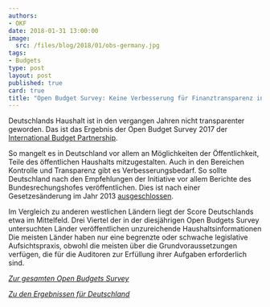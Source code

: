 ```yaml
---
authors: 
- OKF
date: 2018-01-31 13:00:00
image:
  src: /files/blog/2018/01/obs-germany.jpg
tags:
- Budgets
type: post
layout: post
published: true
card: true
title: "Open Budget Survey: Keine Verbesserung für Finanztransparenz in Deutschland" 
---
```


Deutschlands Haushalt ist in den vergangen Jahren nicht transparenter geworden. Das ist das Ergebnis der Open Budget Survey 2017 der [International Budget Partnership](https://www.internationalbudget.org/). 

So mangelt es in Deutschland vor allem an Möglichkeiten der Öffentlichkeit, Teile des öffentlichen Haushalts mitzugestalten. Auch in den Bereichen Kontrolle und Transparenz gibt es Verbesserungsbedarf. So sollte Deutschland nach den Empfehlungen der Initiative vor allem Berichte des Bundesrechungshofes veröffentlichen. Dies ist nach einer Gesetzesänderung im Jahr 2013 [ausgeschlossen](https://correctiv.org/blog/auskunftsrechte/artikel/2017/12/11/bundesrechnungshof-fraktionen-transparenz/).

Im Vergleich zu anderen westlichen Ländern liegt der Score Deutschlands etwa im Mittelfeld. Drei Viertel der in der diesjährigen Open Budgets Survey untersuchten Länder veröffentlichen unzureichende Haushaltsinformationen Die meisten Länder haben nur eine begrenzte oder schwache legislative Aufsichtspraxis, obwohl die meisten über die Grundvoraussetzungen verfügen, die für die Auditoren zur Erfüllung ihrer Aufgaben erforderlich sind. 

*[Zur gesamten Open Budgets Survey](https://www.internationalbudget.org/wp-content/uploads/open-budget-survey-2017-report-english.pdf)*

*[Zu den Ergebnissen für Deutschland](https://www.internationalbudget.org/wp-content/uploads/germany-open-budget-survey-2017-summary.pdf)*
